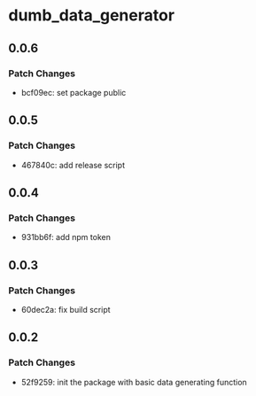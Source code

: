 # dumb_data_generator

## 0.0.6

### Patch Changes

- bcf09ec: set package public

## 0.0.5

### Patch Changes

- 467840c: add release script

## 0.0.4

### Patch Changes

- 931bb6f: add npm token

## 0.0.3

### Patch Changes

- 60dec2a: fix build script

## 0.0.2

### Patch Changes

- 52f9259: init the package with basic data generating function

